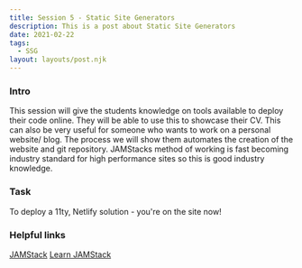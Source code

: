 ```yaml
---
title: Session 5 - Static Site Generators
description: This is a post about Static Site Generators
date: 2021-02-22
tags:
  - SSG
layout: layouts/post.njk
---
```


### Intro

This session will give the students knowledge on tools available to deploy their code online. They will be able to use this to showcase their CV. This can also be very useful for someone who wants to work on a personal website/ blog. The process we will show them automates the creation of the website and git repository. JAMStacks method of working is fast becoming industry standard for high performance sites so this is good industry knowledge.

### Task 

To deploy a 11ty, Netlify solution - you're on the site now!

### Helpful links

[JAMStack](https://jamstack.org/generators/)
[Learn JAMStack](https://www.netlify.com/blog/2020/03/12/learn-jamstack-with-a-free-3.5-hour-video-of-demos-and-examples/)
